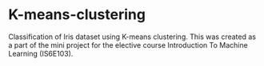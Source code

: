 # K-means-clustering
Classification of Iris dataset using K-means clustering. This was created as a part of the mini project for the elective course Introduction To Machine Learning (IS6E103).
